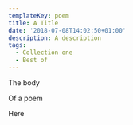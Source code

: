 ```yaml
---
templateKey: poem
title: A Title
date: '2018-07-08T14:02:50+01:00'
description: A description
tags:
  - Collection one
  - Best of
---
```

The body

Of a poem

Here
